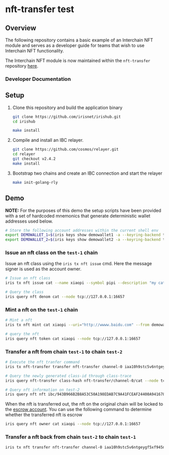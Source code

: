 # nft-transfer test

## Overview

The following repository contains a basic example of an Interchain NFT module and serves as a developer guide for teams that wish to use Interchain NFT functionality.

The Interchain NFT module is now maintained within the `nft-transfer` repository
[here](https://github.com/bianjieai/nft-transfer).

### Developer Documentation

## Setup

1. Clone this repository and build the application binary

    ```bash
    git clone https://github.com/irisnet/irishub.git
    cd irishub

    make install 
    ```

2. Compile and install an IBC relayer.

    ```bash
    git clone https://github.com/cosmos/relayer.git
    cd relayer
    git checkout v2.4.2
    make install
    ```

3. Bootstrap two chains and create an IBC connection and start the relayer

    ```bash
    make init-golang-rly
    ```

## Demo

**NOTE:** For the purposes of this demo the setup scripts have been provided with a set of hardcoded mnemonics that generate deterministic wallet addresses used below.

```bash
# Store the following account addresses within the current shell env
export DEMOWALLET_1=$(iris keys show demowallet1 -a --keyring-backend test --home ./data/test-1) && echo $DEMOWALLET_1;
export DEMOWALLET_2=$(iris keys show demowallet2 -a --keyring-backend test --home ./data/test-2) && echo $DEMOWALLET_2;
```

### Issue an nft class on the `test-1` chain

Issue an nft class using the `iris tx nft issue` cmd.
Here the message signer is used as the account owner.

```bash
# Issue an nft class
iris tx nft issue cat --name xiaopi --symbol pipi --description "my cat" --uri "hhahahh"  --from demowallet1 --chain-id test-1 --keyring-dir ./data/test-1 --fees=1iris --keyring-backend=test --node tcp://127.0.0.1:16657 --mint-restricted=false  --update-restricted=false

# Query the class
iris query nft denom cat --node tcp://127.0.0.1:16657
```

### Mint a nft on the `test-1` chain

```bash
# Mint a nft
iris tx nft mint cat xiaopi --uri="http://wwww.baidu.com" --from demowallet1 --chain-id test-1 --keyring-dir ./data/test-1 --fees=1iris --keyring-backend=test  --node tcp://127.0.0.1:16657

# query the nft
iris query nft token cat xiaopi --node tcp://127.0.0.1:16657
```

### Transfer a nft from chain `test-1` to chain `test-2`

```bash
# Execute the nft tranfer command
iris tx nft-transfer transfer nft-transfer channel-0 iaa10h9stc5v6ntgeygf5xf945njqq5h32r5y7qdwl cat xiaopi --from demowallet1 --chain-id test-1 --keyring-dir ./data/test-1 --fees=1iris --keyring-backend=test --node tcp://127.0.0.1:16657 --packet-timeout-height 2-10000

# Query the newly generated class-id through class-trace
iris query nft-transfer class-hash nft-transfer/channel-0/cat --node tcp://127.0.0.1:26657

# Query nft information on test-2
iris query nft nft ibc/943B966B2B8A53C50A198EDAB7C9A41FCEAF24400A94167846679769D8BF8311 xiaopi --node tcp://127.0.0.1:26657
```

When the nft is transferred out, the nft on the original chain will be locked to the [escrow account](https://github.com/bianjieai/ibc-go/blob/develop/modules/apps/nft-transfer/types/keys.go#L45). You can use the following command to determine whether the transferred nft is escrow

```bash
iris query nft owner cat xiaopi --node tcp://127.0.0.1:16657
```

### Transfer a nft back from chain `test-2` to chain `test-1`

```bash
iris tx nft transfer nft-transfer channel-0 iaa10h9stc5v6ntgeygf5xf945njqq5h32r5y7qdwl ibc/943B966B2B8A53C50A198EDAB7C9A41FCEAF24400A94167846679769D8BF8311 xiaopi --from demowallet2 --chain-id test-2 --keyring-dir ./data/test-2 --fees=1stake --keyring-backend=test --node tcp://127.0.0.1:26657 --packet-timeout-height 1-10000
```
